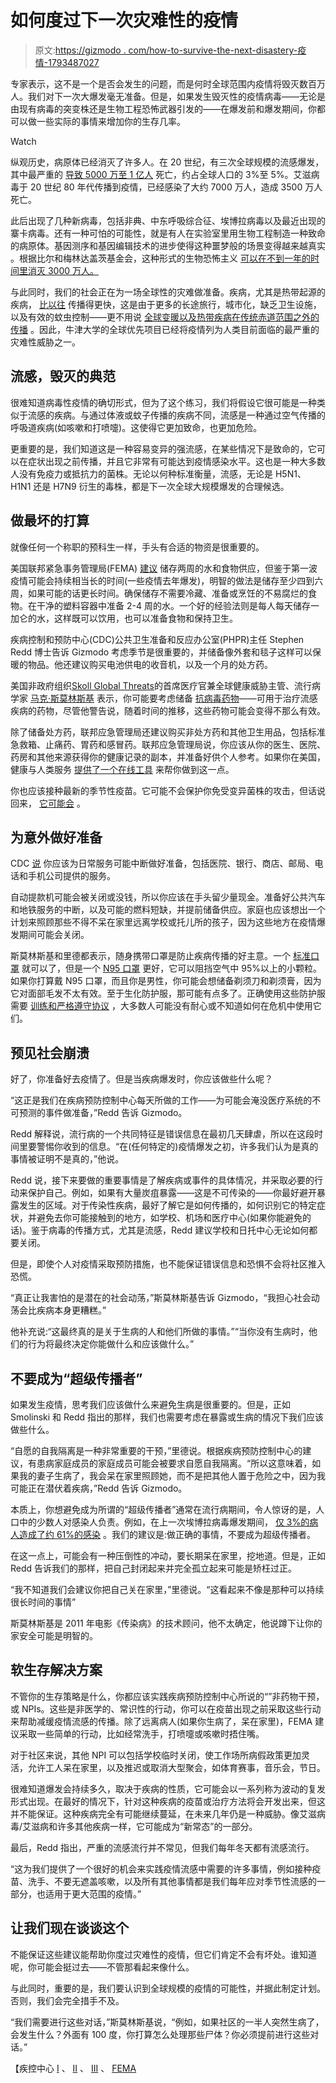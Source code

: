 # 如何度过下一次灾难性的疫情

> 原文:[https://gizmodo . com/how-to-survive-the-next-disastery-疫情-1793487027](https://gizmodo.com/how-to-survive-the-next-catastrophic-pandemic-1793487027)

专家表示，这不是一个是否会发生的问题，而是何时全球范围内疫情将毁灭数百万人。我们对下一次大爆发毫无准备。但是，如果发生毁灭性的疫情病毒——无论是由现有病毒的突变株还是生物工程恐怖武器引发的——在爆发前和爆发期间，你都可以做一些实际的事情来增加你的生存几率。

Watch

纵观历史，病原体已经消灭了许多人。在 20 世纪，有三次全球规模的流感爆发，其中最严重的 [导致 5000 万至 1 亿人](https://wwwnc.cdc.gov/eid/article/12/1/05-0979_article) 死亡，约占全球人口的 3%至 5%。艾滋病毒于 20 世纪 80 年代传播到疫情，已经感染了大约 7000 万人，造成 3500 万人死亡。

此后出现了几种新病毒，包括非典、中东呼吸综合征、埃博拉病毒以及最近出现的寨卡病毒。还有一种可怕的可能性，就是有人在实验室里用生物工程制造一种致命的病原体。基因测序和基因编辑技术的进步使得这种噩梦般的场景变得越来越真实 。根据比尔和梅林达盖茨基金会，这种形式的生物恐怖主义 [可以在不到一年的时间里消灭 3000 万人。](http://www.businessinsider.com/bill-gates-op-ed-bio-terrorism-epidemic-world-threat-2017-2)

与此同时，我们的社会正在为一场全球性的灾难做准备。疾病，尤其是热带起源的疾病， [比以往](http://www.nature.com/scitable/topicpage/dengue-transmission-22399758) 传播得更快，这是由于更多的长途旅行，城市化，缺乏卫生设施，以及有效的蚊虫控制——更不用说 [全球变暖以及热带疾病在传统赤道范围之外的传播](https://www.scientificamerican.com/article/mosquito-borne-diseases-on-the-uptick-thanks-to-global-warming/) 。因此，牛津大学的全球优先项目已经将疫情列为人类目前面临的最严重的灾难性威胁之一。

## 流感，毁灭的典范

很难知道病毒性疫情的确切形式，但为了这个练习，我们将假设它很可能是一种类似于流感的疾病。与通过体液或蚊子传播的疾病不同，流感是一种通过空气传播的呼吸道疾病(如咳嗽和打喷嚏)。这使得它更加致命，也更加危险。

更重要的是，我们知道这是一种容易变异的强流感，在某些情况下是致命的，它可以在症状出现之前传播，并且它非常有可能达到疫情感染水平。这也是一种大多数人没有免疫力或抵抗力的菌株。无论以何种标准衡量，流感，无论是 H5N1、H1N1 还是 H7N9 衍生的毒株，都是下一次全球大规模爆发的合理候选。

## **做最坏的打算**

就像任何一个称职的预科生一样，手头有合适的物资是很重要的。

美国联邦紧急事务管理局(FEMA) [建议](https://www.ready.gov/pandemic) 储存两周的水和食物供应，但鉴于第一波疫情可能会持续相当长的时间(一些疫情去年爆发)，明智的做法是储存至少四到六周，如果可能的话更长时间。确保储存不需要冷藏、准备或烹饪的不易腐烂的食物。在干净的塑料容器中准备 2-4 周的水。一个好的经验法则是每人每天储存一加仑的水，这样既可以饮用，也可以准备食物和保持卫生。

疾病控制和预防中心(CDC)公共卫生准备和反应办公室(PHPR)主任 Stephen Redd 博士告诉 Gizmodo 考虑季节是很重要的，并储备像外套和毯子这样可以保暖的物品。他还建议购买电池供电的收音机，以及一个月的处方药。

美国非政府组织[Skoll Global Threats](http://www.skollglobalthreats.org/)的首席医疗官兼全球健康威胁主管、流行病学家 [马克·斯莫林斯基](http://www.skollglobalthreats.org/about-us/staff/) 表示，你可能要考虑储备 [抗病毒药物](https://www.cdc.gov/flu/antivirals/whatyoushould.htm)——可用于治疗流感疾病的药物，尽管他警告说，随着时间的推移，这些药物可能会变得不那么有效。

除了储备处方药，联邦应急管理局还建议购买非处方药和其他卫生用品，包括标准急救箱、止痛药、胃药和感冒药。联邦应急管理局说，你应该从你的医生、医院、药房和其他来源获得你的健康记录的副本，并准备好供个人参考。如果你在美国，健康与人类服务 [提供了一个在线工具](http://healthit.gov/bluebutton) 来帮你做到这一点。

你也应该接种最新的季节性疫苗。它可能不会保护你免受变异菌株的攻击，但话说回来， [它可能会](http://gizmodo.com/why-does-the-power-of-the-flu-shot-change-each-year-1792642844) 。

## 为意外做好准备

CDC [说](http://health.mo.gov/emergencies/panflu/pdf/planfluplancommunity.pdf) 你应该为日常服务可能中断做好准备，包括医院、银行、商店、邮局、电话和手机公司提供的服务。

自动提款机可能会被关闭或没钱，所以你应该在手头留少量现金。准备好公共汽车和地铁服务的中断，以及可能的燃料短缺，并提前储备供应。家庭也应该想出一个计划来照顾那些不得不呆在家里远离学校或托儿所的孩子，因为这些地方在疫情爆发期间可能会关闭。

斯莫林斯基和里德都表示，随身携带口罩是防止疾病传播的好主意。一个 [标准口罩](https://www.fda.gov/MedicalDevices/ProductsandMedicalProcedures/GeneralHospitalDevicesandSupplies/PersonalProtectiveEquipment/ucm055977.htm#s2) 就可以了，但是一个 [N95 口罩](https://www.fda.gov/MedicalDevices/ProductsandMedicalProcedures/GeneralHospitalDevicesandSupplies/PersonalProtectiveEquipment/ucm055977.htm#s3) 更好，它可以阻挡空气中 95%以上的小颗粒。如果你打算戴 N95 口罩，而且你是男性，你可能会想储备剃须刀和剃须膏，因为它对面部毛发不太有效。至于生化防护服，那可能有点多了。正确使用这些防护服需要 [训练和严格遵守协议](https://www.cdc.gov/vhf/ebola/healthcare-us/ppe/guidance.html) ，大多数人可能没有耐心或不知道如何在危机中使用它们。

## 预见社会崩溃

好了，你准备好去疫情了。但是当疾病爆发时，你应该做些什么呢？

“这正是我们在疾病预防控制中心每天所做的工作——为可能会淹没医疗系统的不可预测的事件做准备，”Redd 告诉 Gizmodo。

Redd 解释说，流行病的一个共同特征是错误信息在最初几天肆虐，所以在这段时间里要警惕你收到的信息。“在(任何特定的)疫情爆发之初，许多我们认为是真的事情被证明不是真的，”他说。

Redd 说，接下来要做的重要事情是了解疾病或事件的具体情况，并采取必要的行动来保护自己。例如，如果有大量炭疽暴露——这是不可传染的——你最好避开暴露发生的区域。对于传染性疾病，最好了解它是如何传播的，如何识别它的特定症状，并避免去你可能接触到的地方，如学校、机场和医疗中心(如果你能避免的话)。鉴于病毒的传播方式，尤其是流感，Redd 建议学校和日托中心无论如何都要关闭。

但是，即使个人对疫情采取预防措施，也不能保证错误信息和恐惧不会将社区推入恐慌。

“真正让我害怕的是潜在的社会动荡，”斯莫林斯基告诉 Gizmodo，“我担心社会动荡会比疾病本身更糟糕。”

他补充说:“这最终真的是关于生病的人和他们所做的事情。”“当你没有生病时，他们的行为将最终决定你能做什么和应该做什么。”

## 不要成为“超级传播者”

如果发生疫情，思考我们应该做什么来避免生病是很重要的。但是，正如 Smolinski 和 Redd 指出的那样，我们也需要考虑在暴露或生病的情况下我们应该做些什么。

“自愿的自我隔离是一种非常重要的干预，”里德说。根据疾病预防控制中心的建议，有患病家庭成员的家庭成员可能会被要求自愿自我隔离。“所以这意味着，如果我的妻子生病了，我会呆在家里照顾她，而不是把其他人置于危险之中，因为我可能正在潜伏着疾病，”Redd 告诉 Gizmodo。

本质上，你想避免成为所谓的“超级传播者”通常在流行病期间，令人惊讶的是，人口中的少数人对感染人负责。例如，在上一次埃博拉病毒爆发期间， [仅 3%的病人造成了约 61%的感染](http://www.pnas.org/content/114/9/2337.full) 。我们的建议是:做正确的事情，不要成为超级传播者。

在这一点上，可能会有一种压倒性的冲动，要长期呆在家里，挖地道。但是，正如 Redd 告诉我们的那样，把自己封闭起来并完全孤立起来可能是矫枉过正。

“我不知道我们会建议你把自己关在家里，”里德说。“这看起来不像是那种可以持续很长时间的事情”

斯莫林斯基是 2011 年电影《传染病》的技术顾问，他不太确定，他说蹲下让你的家安全可能是明智的。

## 软生存解决方案

不管你的生存策略是什么，你都应该实践疾病预防控制中心所说的“”非药物干预，或 NPIs。这些是非医学的、常识性的行动，你可以在疫苗出现之前采取这些行动来帮助减缓疫情流感的传播。除了远离病人(如果你生病了，呆在家里)，FEMA 建议采取一些简单的行动，比如经常洗手，打喷嚏或咳嗽时捂住嘴。

对于社区来说，其他 NPI 可以包括学校临时关闭，使工作场所病假政策更加灵活，允许工人呆在家里，以及推迟或取消大型聚会，如体育赛事，音乐会，节日。

很难知道爆发会持续多久，取决于疾病的性质，它可能会以一系列称为波动的复发形式出现。在最好的情况下，针对这种疾病的疫苗或治疗方法将会开发出来，但这并不能保证。这种疾病完全有可能继续蔓延，在未来几年仍是一种威胁。像艾滋病毒/艾滋病和许多其他疾病一样，它可能成为“新常态”的一部分。

最后，Redd 指出，严重的流感流行并不常见，但我们每年冬天都有流感流行。

“这为我们提供了一个很好的机会来实践疫情流感中需要的许多事情，例如接种疫苗、洗手、不要无遮盖咳嗽，以及所有其他事情都是我们每年应对季节性流感的一部分，也适用于更大范围的疫情。”

## 让我们现在谈谈这个

不能保证这些建议能帮助你度过灾难性的疫情，但它们肯定不会有坏处。谁知道呢，你可能会挺过去——不管那看起来像什么。

与此同时，重要的是，我们要认识到全球规模的疫情的可能性，并据此制定计划。否则，我们会完全措手不及。

“我们需要进行这些对话，”斯莫林斯基说，“例如，如果社区的一半人突然生病了，会发生什么？外面有 100 度，你打算怎么处理那些尸体？你必须提前进行这些对话。”

【疾控中心 [I](http://health.mo.gov/emergencies/panflu/pdf/planfluplancommunity.pdf) 、 [II](http://www.cdc.gov/npi) 、 [III](http://www.cdc.gov/flu/avian/index.htm) 、 [FEMA](https://www.ready.gov/pandemic)